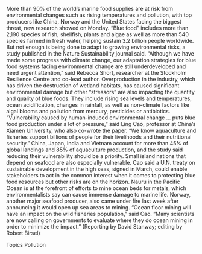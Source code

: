 More than 90% of the world’s marine food supplies are at risk from environmental changes such as rising temperatures and pollution, with top producers like China, Norway and the United States facing the biggest threat, new research showed on Monday.
“Blue food” includes more than 2,190 species of fish, shellfish, plants and algae as well as more than 540 species farmed in fresh water, helping sustain 3.2 billion people worldwide.
But not enough is being done to adapt to growing environmental risks, a study published in the Nature Sustainability journal said.
“Although we have made some progress with climate change, our adaptation strategies for blue food systems facing environmental change are still underdeveloped and need urgent attention,” said Rebecca Short, researcher at the Stockholm Resilience Centre and co-lead author.
Overproduction in the industry, which has driven the destruction of wetland habitats, has caused significant environmental damage but other “stressors” are also impacting the quantity and quality of blue foods.
They include rising sea levels and temperatures, ocean acidification, changes in rainfall, as well as non-climate factors like algal blooms and pollution from mercury, pesticides or antibiotics.
“Vulnerability caused by human-induced environmental change … puts blue food production under a lot of pressure,” said Ling Cao, professor at China’s Xiamen University, who also co-wrote the paper.
“We know aquaculture and fisheries support billions of people for their livelihoods and their nutritional security.”
China, Japan, India and Vietnam account for more than 45% of global landings and 85% of aquaculture production, and the study said reducing their vulnerability should be a priority. Small island nations that depend on seafood are also especially vulnerable.
Cao said a U.N. treaty on sustainable development in the high seas, signed in March, could enable stakeholders to act in the common interest when it comes to protecting blue food resources but other risks are on the horizon.
Nauru in the Pacific Ocean is at the forefront of efforts to mine ocean beds for metals, which environmentalists say can cause immense damage to marine life. Norway, another major seafood producer, also came under fire last week after announcing it would open up sea areas to mining.
“Ocean floor mining will have an impact on the wild fisheries population,” said Cao. “Many scientists are now calling on governments to evaluate where they do ocean mining in order to minimize the impact.”
(Reporting by David Stanway; editing by Robert Birsel)

Topics
Pollution
